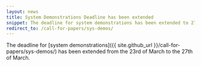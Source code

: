 ```yaml
---
layout: news
title: System Demonstrations Deadline has been extended
snippet: The deadline for system demonstrations has been extended to 27th March
redirect_to: /call-for-papers/sys-demos/
---
```


The deadline for [system demonstrations]({{ site.github_url }}/call-for-papers/sys-demos/) has been extended from the 23rd of March to the 27th of March.